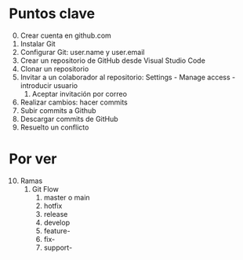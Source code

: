 
# Puntos clave

0. Crear cuenta en github.com
1. Instalar Git
2. Configurar Git: user.name y user.email
3. Crear un repositorio de GitHub desde Visual Studio Code
4. Clonar un repositorio
5. Invitar a un colaborador al repositorio: Settings - Manage access - introducir usuario
   1. Aceptar invitación por correo
6. Realizar cambios: hacer commits
7. Subir commits a Github
8. Descargar commits de GitHub
9. Resuelto un conflicto

# Por ver
10. Ramas
    1.  Git Flow
        1.  master o main
        2.  hotfix
        3.  release
        4.  develop
        5.  feature-
        6.  fix-
        7.  support-